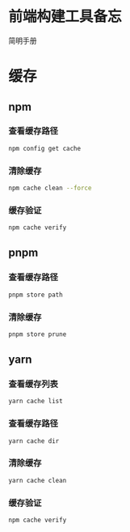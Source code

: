 前端构建工具备忘
===
简明手册

# 缓存

## npm

### 查看缓存路径
```bash
npm config get cache
```

### 清除缓存
```bash
npm cache clean --force
```

### 缓存验证
```bash
npm cache verify
```

## pnpm
### 查看缓存路径
```bash
pnpm store path
```

### 清除缓存
```bash
pnpm store prune
```

## yarn
### 查看缓存列表
```bash
yarn cache list
```

### 查看缓存路径
```bash
yarn cache dir
```

### 清除缓存
```bash
yarn cache clean
```

### 缓存验证
```bash
npm cache verify
```